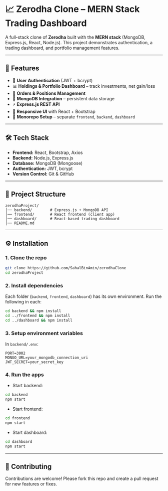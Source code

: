 
# 📈 Zerodha Clone – MERN Stack Trading Dashboard

A full-stack clone of **Zerodha** built with the **MERN stack** (MongoDB, Express.js, React, Node.js).
This project demonstrates authentication, a trading dashboard, and portfolio management features.

---

## 🚀 Features

- 🔐 **User Authentication** (JWT + bcrypt)
- 📊 **Holdings & Portfolio Dashboard** – track investments, net gain/loss
- 📝 **Orders & Positions Management**
- 💾 **MongoDB Integration** – persistent data storage
- ⚡ **Express.js REST API**
- 🎨 **Responsive UI** with React + Bootstrap
- 📁 **Monorepo Setup** – separate `frontend`, `backend`, `dashboard`

---

## 🛠️ Tech Stack

- **Frontend:** React, Bootstrap, Axios
- **Backend:** Node.js, Express.js
- **Database:** MongoDB (Mongoose)
- **Authentication:** JWT, bcrypt
- **Version Control:** Git & GitHub

---

## 📂 Project Structure

```
zerodhaProject/
│── backend/        # Express.js + MongoDB API
│── frontend/       # React frontend (client app)
│── dashboard/      # React-based trading dashboard
│── README.md
```

---

## ⚙️ Installation

### 1. Clone the repo

```bash
git clone https://github.com/SahalBinAmin/zerodhaClone
cd zerodhaProject
```

### 2. Install dependencies

Each folder (`backend`, `frontend`, `dashboard`) has its own environment.
Run the following in each:

```bash
cd backend && npm install
cd ../frontend && npm install
cd ../dashboard && npm install
```

### 3. Setup environment variables

In `backend/.env`:

```env
PORT=3002
MONGO_URL=your_mongodb_connection_uri
JWT_SECRET=your_secret_key
```

### 4. Run the apps

- Start backend:

```bash
cd backend
npm start
```

- Start frontend:

```bash
cd frontend
npm start
```

- Start dashboard:

```bash
cd dashboard
npm start
```

---

## 🤝 Contributing

Contributions are welcome! Please fork this repo and create a pull request for new features or fixes.
